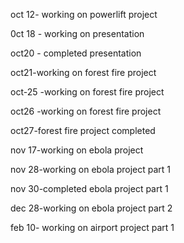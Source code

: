 oct 12- working on powerlift project

0ct 18 - working on presentation 

oct20 - completed presentation

oct21-working on forest fire project

oct-25 -working on forest fire project

oct26 -working on forest fire project

oct27-forest fire project completed

nov 17-working on ebola project

nov 28-working on ebola project part 1

nov 30-completed ebola project part 1

dec 28-working on ebola project part 2

feb 10- working on airport project part 1

